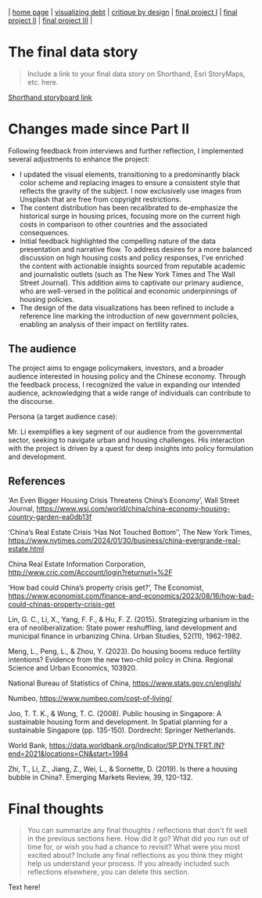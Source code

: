 | [home page](README.md) | [visualizing debt](visualizing-government-debt) | [critique by design](critique-by-design) | [final project I](final-project-part-one) | [final project II](final-project-part-two) | [final project III](final-project-part-three) |

# The final data story
> Include a link to your final data story on Shorthand, Esri StoryMaps, etc. here. 

[Shorthand storyboard link](https://carnegiemellon.shorthandstories.com/the-price-of-houses-is-more-than-expected/index.html)

# Changes made since Part II
Following feedback from interviews and further reflection, I implemented several adjustments to enhance the project:

- I updated the visual elements, transitioning to a predominantly black color scheme and replacing images to ensure a consistent style that reflects the gravity of the subject. I now exclusively use images from Unsplash that are free from copyright restrictions.
- The content distribution has been recalibrated to de-emphasize the historical surge in housing prices, focusing more on the current high costs in comparison to other countries and the associated consequences.
- Initial feedback highlighted the compelling nature of the data presentation and narrative flow. To address desires for a more balanced discussion on high housing costs and policy responses, I've enriched the content with actionable insights sourced from reputable academic and journalistic outlets (such as The New York Times and The Wall Street Journal). This addition aims to captivate our primary audience, who are well-versed in the political and economic underpinnings of housing policies.
- The design of the data visualizations has been refined to include a reference line marking the introduction of new government policies, enabling an analysis of their impact on fertility rates.

## The audience
The project aims to engage policymakers, investors, and a broader audience interested in housing policy and the Chinese economy. Through the feedback process, I recognized the value in expanding our intended audience, acknowledging that a wide range of individuals can contribute to the discourse.

Persona (a target audience case): 

Mr. Li exemplifies a key segment of our audience from the governmental sector, seeking to navigate urban and housing challenges. His interaction with the project is driven by a quest for deep insights into policy formulation and development.

## References
‘An Even Bigger Housing Crisis Threatens China’s Economy’, Wall Street Journal, https://www.wsj.com/world/china/china-economy-housing-country-garden-ea0db13f

‘China’s Real Estate Crisis ‘Has Not Touched Bottom’’, The New York Times, https://www.nytimes.com/2024/01/30/business/china-evergrande-real-estate.html

China Real Estate Information Corporation, http://www.cric.com/Account/login?returnurl=%2F 

‘How bad could China’s property crisis get?’, The Economist, https://www.economist.com/finance-and-economics/2023/08/16/how-bad-could-chinas-property-crisis-get

Lin, G. C., Li, X., Yang, F. F., & Hu, F. Z. (2015). Strategizing urbanism in the era of neoliberalization: State power reshuffling, land development and municipal finance in urbanizing China. Urban Studies, 52(11), 1962-1982.

Meng, L., Peng, L., & Zhou, Y. (2023). Do housing booms reduce fertility intentions? Evidence from the new two-child policy in China. Regional Science and Urban Economics, 103920.

National Bureau of Statistics of China, https://www.stats.gov.cn/english/ 

Numbeo, https://www.numbeo.com/cost-of-living/ 

Joo, T. T. K., & Wong, T. C. (2008). Public housing in Singapore: A sustainable housing form and development. In Spatial planning for a sustainable Singapore (pp. 135-150). Dordrecht: Springer Netherlands.

World Bank, https://data.worldbank.org/indicator/SP.DYN.TFRT.IN?end=2021&locations=CN&start=1984

Zhi, T., Li, Z., Jiang, Z., Wei, L., & Sornette, D. (2019). Is there a housing bubble in China?. Emerging Markets Review, 39, 120-132.

# Final thoughts
> You can summarize any final thoughts / reflections that don't fit well in the previous sections here.  How did it go?  What did you run out of time for, or wish you had a chance to revisit?  What were you most excited about?  Include any final reflections as you think they might help us understand your process.  If you already included such reflections elsewhere, you can delete this section. 

Text here!
